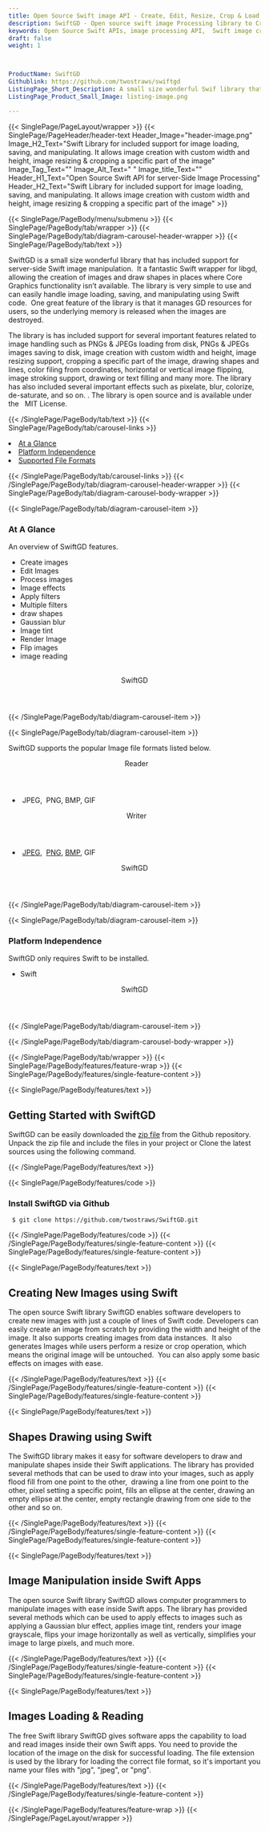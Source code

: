 ```yaml
---
title: Open Source Swift image API - Create, Edit, Resize, Crop & Load Image
description: SwiftGD - Open source swift image Processing library to Create, Edit, Resize, Crop & Load Image on Server-side. Manipulate images, Draw shapes & add Image effects
keywords: Open Source Swift APIs, image processing API,  Swift image creation, image processing library, Swift PNG API, Swift JPG, Swift image API,  Swift Image creation, Modify images, Image filtering API, Swift JPG, Swift image API, Swift Image creation, draw a circle on an image, copy an image, paint an image into another image, draw a line on an image, cast an image, cache an image, add two images
draft: false
weight: 1



ProductName: SwiftGD
Githublink: https://github.com/twostraws/swiftgd
ListingPage_Short_Description: A small size wonderful Swif library that has included support for server-side Swift image creation, editing, manipulation & much more.
ListingPage_Product_Small_Image: listing-image.png 

---
```


{{< SinglePage/PageLayout/wrapper >}}
{{< SinglePage/PageHeader/header-text
Header_Image="header-image.png"
Image_H2_Text="Swift Library for included support for image loading, saving, and manipulating. It allows image creation with custom width and height, image resizing & cropping a specific part of the image"
Image_Tag_Text=""
Image_Alt_Text=" "
Image_title_Text=""
Header_H1_Text="Open Source Swift API for server-Side Image Processing"
Header_H2_Text="Swift Library for included support for image loading, saving, and manipulating. It allows image creation with custom width and height, image resizing & cropping a specific part of the image" >}}

{{< SinglePage/PageBody/menu/submenu >}}
{{< SinglePage/PageBody/tab/wrapper >}}
{{< SinglePage/PageBody/tab/diagram-carousel-header-wrapper >}}
{{< SinglePage/PageBody/tab/text >}}



<p>SwiftGD is a small size wonderful library that has included support for server-side Swift image manipulation.  It a fantastic Swift wrapper for libgd, allowing the creation of images and draw shapes in places where Core Graphics functionality isn’t available. The library is very simple to use and can easily handle image loading, saving, and manipulating using Swift code.  One great feature of the library is that it manages GD resources for users, so the underlying memory is released when the images are destroyed.</p>
<p>The library is has included support for several important features related to image handling such as PNGs & JPEGs loading from disk, PNGs & JPEGs images saving to disk, image creation with custom width and height, image resizing support, cropping a specific part of the image, drawing shapes and lines, color filing from coordinates, horizontal or vertical image flipping, image stroking support, drawing or text filling and many more. The library has also included several important effects such as pixelate, blur, colorize, de-saturate, and so on. . The library is open source and is available under the   MIT License.</p>

{{< /SinglePage/PageBody/tab/text >}}
{{< SinglePage/PageBody/tab/carousel-links >}}

<li data-target="#diagramcarousel" data-slide-to="0"><a href="#">At a Glance</a></li>
<li data-target="#diagramcarousel" data-slide-to="2"><a href="#">Platform Independence</a></li>
<li data-target="#diagramcarousel" data-slide-to="1"><a class="activetab" href="#">Supported File Formats</a></li>


{{< /SinglePage/PageBody/tab/carousel-links >}}
{{< /SinglePage/PageBody/tab/diagram-carousel-header-wrapper >}}
{{< SinglePage/PageBody/tab/diagram-carousel-body-wrapper >}}

{{< SinglePage/PageBody/tab/diagram-carousel-item >}}
<h3>At A Glance</h3>
<p>An overview of SwiftGD features.</p>
<div class="diagram1 d1-poi">
<div class="d1-row">
<div class="d1-col d1-right">
<ul>
<li>Create images</li>
<li>Edit Images</li>
<li>Process images</li>
<li>Image effects</li>
<li>Apply filters</li>
<li>Multiple filters</li>
<li>draw shapes</li>
<li>Gaussian blur</li>
<li>Image tint</li>
<li>Render Image</li>
<li>Flip images</li>
<li>image reading </li>
</ul>
</div>
<div class="d1-col d1-left"> </div>
</div>
<div class="d1-logo" style="border: none;"><header>SwiftGD</header><footer><small></small></footer></div>
<!--/logo--></div>
<!--/diagram1-->
{{< /SinglePage/PageBody/tab/diagram-carousel-item >}}

{{< SinglePage/PageBody/tab/diagram-carousel-item >}}
<p>SwiftGD supports the popular Image file formats listed below.</p>
<div class="diagram1 d2  d1-poi">
<div class="d1-row">
<div class="d1-col d1-left"><header><i class="fa fa-arrows-v "> </i> Reader</header>
<ul>
<li> JPEG,  PNG, BMP, GIF</li>
</ul>
</div>
<!--/left-->
<div class="d1-col d1-right"><header><i class="fa  fa-long-arrow-down"> </i> Writer</header>
<ul>
<li> <a href="https://wiki.fileformat.com/image/jpeg/">JPEG</a>,  <a href="https://wiki.fileformat.com/image/png/">PNG</a>, <a href="https://wiki.fileformat.com/image/bmp/">BMP</a>, GIF</li>
</ul>
</div>
<!--/right--></div>
<!--/row-->
<div class="d1-logo" style="border: none;"><header>SwiftGD</header><footer><small></small></footer></div>
<!--/logo--></div>
<!--/diagram2-->
{{< /SinglePage/PageBody/tab/diagram-carousel-item >}}

{{< SinglePage/PageBody/tab/diagram-carousel-item >}}
<h3>Platform Independence</h3>
<p>SwiftGD only requires Swift to be installed.</p>
<div class="diagram1 d1-poi">
<div class="d1-row">
<div class="d1-col d1-right">
<ul>
<li>Swift</li>
</ul>
</div>
<!--/right--></div>
<!--/row-->
<div class="d1-logo" style="border: none;"><header>SwiftGD</header><footer><small></small></footer></div>
<!--/logo--></div>
<!--/diagram2 -->
{{< /SinglePage/PageBody/tab/diagram-carousel-item >}}

{{< /SinglePage/PageBody/tab/diagram-carousel-body-wrapper >}}

{{< /SinglePage/PageBody/tab/wrapper >}}
{{< SinglePage/PageBody/features/feature-wrap >}}
{{< SinglePage/PageBody/features/single-feature-content >}}

{{< SinglePage/PageBody/features/text >}}
<h2 class="h2title">Getting Started with SwiftGD</h2>
<p>SwiftGD can be easily downloaded the <a href="https://github.com/twostraws/SwiftGD/archive/main.zip">zip file</a> from the Github repository. Unpack the zip file and include the files in your project or Clone the latest sources using the following command.</p>
{{< /SinglePage/PageBody/features/text >}}

{{< SinglePage/PageBody/features/code >}}
<h3><strong>Install </strong>SwiftGD<strong> via Github </strong></h3>
<pre><code class="html"> $ git clone https://github.com/twostraws/SwiftGD.git</code></pre>


{{< /SinglePage/PageBody/features/code >}}
{{< /SinglePage/PageBody/features/single-feature-content >}}
{{< SinglePage/PageBody/features/single-feature-content >}}

{{< SinglePage/PageBody/features/text >}}
<h2 class="h2title">Creating New Images using Swift</h2>
<p>The open source Swift library SwiftGD enables software developers to create new images with just a couple of lines of Swift code. Developers can easily create an image from scratch by providing the width and height of the image. It also supports creating images from data instances.  It also generates Images while users perform a resize or crop operation, which means the original image will be untouched.  You can also apply some basic effects on images with ease.</p>

{{< /SinglePage/PageBody/features/text >}}
{{< /SinglePage/PageBody/features/single-feature-content >}}
{{< SinglePage/PageBody/features/single-feature-content >}}

{{< SinglePage/PageBody/features/text >}}
<h2 class="h2title">Shapes Drawing using Swift</h2>
<p>The SwiftGD library makes it easy for software developers to draw and manipulate shapes inside their Swift applications. The library has provided several methods that can be used to draw into your images, such as apply flood fill from one point to the other,  drawing a line from one point to the other, pixel setting a specific point, fills an ellipse at the center, drawing an empty ellipse at the center, empty rectangle drawing from one side to the other and so on.</p>

{{< /SinglePage/PageBody/features/text >}}
{{< /SinglePage/PageBody/features/single-feature-content >}}
{{< SinglePage/PageBody/features/single-feature-content >}}

{{< SinglePage/PageBody/features/text >}}
<h2 class="h2title">Image Manipulation inside Swift Apps</h2>
<p>The open source Swift library SwiftGD allows computer programmers to manipulate images with ease inside Swift apps. The library has provided several methods which can be used to apply effects to images such as applying a Gaussian blur effect, applies image tint, renders your image grayscale, flips your image horizontally as well as vertically, simplifies your image to large pixels, and much more.</p>

{{< /SinglePage/PageBody/features/text >}}
{{< /SinglePage/PageBody/features/single-feature-content >}}
{{< SinglePage/PageBody/features/single-feature-content >}}

{{< SinglePage/PageBody/features/text >}}
<h2 class="h2title">Images Loading & Reading</h2>
<p>The free Swift library SwiftGD gives software apps the capability to load and read images inside their own Swift apps. You need to provide the location of the image on the disk for successful loading. The file extension is used by the library for loading the correct file format, so it's important you name your files with "jpg", "jpeg", or "png".</p>

{{< /SinglePage/PageBody/features/text >}}
{{< /SinglePage/PageBody/features/single-feature-content >}}

{{< /SinglePage/PageBody/features/feature-wrap >}}
{{< /SinglePage/PageLayout/wrapper >}}